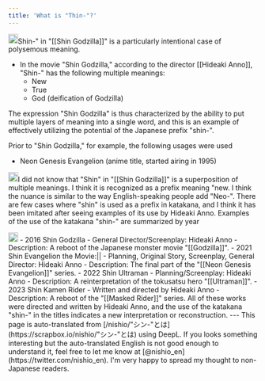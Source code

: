 ```yaml
---
title: 'What is "Thin-"?'
---
```


<img src='https://scrapbox.io/api/pages/nishio-en/gpt/icon' alt='gpt.icon' height="19.5"/>Shin-" in "[[Shin Godzilla]]" is a particularly intentional case of polysemous meaning.
- In the movie "Shin Godzilla," according to the director [[Hideaki Anno]], "Shin-" has the following multiple meanings:
    - New
    - True
    - God (deification of Godzilla)

The expression "Shin Godzilla" is thus characterized by the ability to put multiple layers of meaning into a single word, and this is an example of effectively utilizing the potential of the Japanese prefix "shin-".

Prior to "Shin Godzilla," for example, the following usages were used
- Neon Genesis Evangelion (anime title, started airing in 1995)

<img src='https://scrapbox.io/api/pages/nishio-en/nishio/icon' alt='nishio.icon' height="19.5"/>I did not know that "Shin" in "[[Shin Godzilla]]" is a superposition of multiple meanings. I think it is recognized as a prefix meaning "new. I think the nuance is similar to the way English-speaking people add "Neo-". There are few cases where "shin" is used as a prefix in katakana, and I think it has been imitated after seeing examples of its use by Hideaki Anno. Examples of the use of the katakana "shin-" are summarized by year

<img src='https://scrapbox.io/api/pages/nishio-en/gpt/icon' alt='gpt.icon' height="19.5"/>
- 2016 Shin Godzilla
    - General Director/Screenplay: Hideaki Anno
    - Description: A reboot of the Japanese monster movie "[[Godzilla]]".
- 2021 Shin Evangelion the Movie:||
    - Planning, Original Story, Screenplay, General Director: Hideaki Anno
    - Description: The final part of the "[[Neon Genesis Evangelion]]" series.
- 2022 Shin Ultraman
    - Planning/Screenplay: Hideaki Anno
    - Description: A reinterpretation of the tokusatsu hero "[[Ultraman]]".
- 2023 Shin Kamen Rider
    - Written and directed by Hideaki Anno
    - Description: A reboot of the "[[Masked Rider]]" series.
All of these works were directed and written by Hideaki Anno, and the use of the katakana "shin-" in the titles indicates a new interpretation or reconstruction.
---
This page is auto-translated from [/nishio/"シン-"とは](https://scrapbox.io/nishio/"シン-"とは) using DeepL. If you looks something interesting but the auto-translated English is not good enough to understand it, feel free to let me know at [@nishio_en](https://twitter.com/nishio_en). I'm very happy to spread my thought to non-Japanese readers.